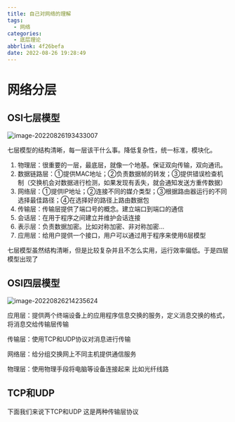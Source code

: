 ```yaml
---
title: 自己对网络的理解
tags:
  - 网络
categories:
  - 底层理论
abbrlink: 4f26befa
date: 2022-08-26 19:28:49
---
```


# **网络分层**

## **OSI七层模型**

![image-20220826193433007](https://minaseinori.oss-cn-hongkong.aliyuncs.com/%E6%95%99%E5%AD%A6%E7%9B%AE%E5%BD%95/202208261934081.png)

七层模型的结构清晰，每一层该干什么事。降低复杂性，统一标准，模块化。

1. 物理层：很重要的一层，最底层，就像一个地基。保证双向传输，双向通讯。
2. 数据链路层：①提供MAC地址；②负责数据帧的转发；③提供错误检查机制（交换机会对数据进行检测，如果发现有丢失，就会通知发送方重传数据）
3. 网络层：①提供IP地址；②连接不同的媒介类型；③根据路由器运行的不同选择最佳路径；④在选择好的路径上路由数据包
4. 传输层：传输层提供了端口号的概念。建立端口到端口的通信
5. 会话层：在用于程序之间建立并维护会话连接
6. 表示层：负责数据加密。比如对称加密、非对称加密...
7. 应用层：给用户提供一个接口，用户可以通过用于程序来使用6层模型

七层模型虽然结构清晰，但是比较复杂并且不怎么实用，运行效率偏低。于是四层模型出现了

## **OSI四层模型**

![image-20220826214235624](https://minaseinori.oss-cn-hongkong.aliyuncs.com/%E6%95%99%E5%AD%A6%E7%9B%AE%E5%BD%95/202208262142685.png)

应用层：提供两个终端设备上的应用程序信息交换的服务，定义消息交换的格式，将消息交给传输层传输

传输层：使用TCP和UDP协议对消息进行传输

网络层：给分组交换网上不同主机提供通信服务

物理层：使用物理手段将电脑等设备连接起来 比如光纤线路

## TCP和UDP

下面我们来说下TCP和UDP 这是两种传输层协议
